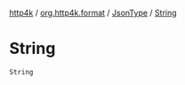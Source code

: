 [http4k](../../index.md) / [org.http4k.format](../index.md) / [JsonType](index.md) / [String](./-string.md)

# String

`String`